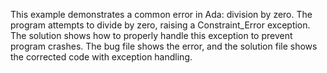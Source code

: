 This example demonstrates a common error in Ada: division by zero. The program attempts to divide by zero, raising a Constraint_Error exception. The solution shows how to properly handle this exception to prevent program crashes.  The bug file shows the error, and the solution file shows the corrected code with exception handling.